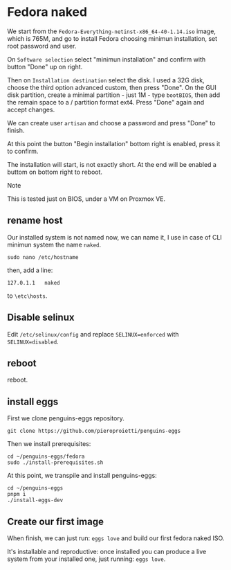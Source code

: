 # Fedora naked

We start from the `Fedora-Everything-netinst-x86_64-40-1.14.iso` image, which is 765M, and go to install Fedora choosing minimun installation, set root password and user. 

On `Software selection` select "minimun installation" and confirm with button "Done" up on right.

Then on `Installation destination` select the disk. I used a 32G disk, choose the third option advanced custom, then press "Done". On the GUI disk partition, create a minimal partition - just 1M - type `bootBIOS`, then add the remain space to a / partition format ext4.  Press "Done" again and accept changes.

We can create user `artisan` and choose a password and press "Done" to finish.

At this point the button "Begin installation" bottom right is enabled, press it to confirm.

The installation will start, is not exactly short. At the end will be enabled a buttom on bottom right to reboot.

> [!NOTE]
> This is tested just on BIOS, under a VM on Proxmox VE.

## rename host
Our installed system is not named now, we can name it, I use in case of CLI minimun system the name `naked`.

```
sudo nano /etc/hostname
```

then, add a line:
```
127.0.1.1   naked
```
to `\etc\hosts`.

## Disable selinux
Edit `/etc/selinux/config` and replace `SELINUX=enforced` with `SELINUX=disabled`.

## reboot
reboot.

## install eggs
First we clone penguins-eggs repository.

```
git clone https://github.com/pieroproietti/penguins-eggs
```

Then we install prerequisites:
```
cd ~/penguins-eggs/fedora
sudo ./install-prerequisites.sh
```
At this point, we transpile and install penguins-eggs:
```
cd ~/penguins-eggs
pnpm i
./install-eggs-dev
```
## Create our first image

When finish, we can just run: ```eggs love``` and build our first fedora naked ISO.

It's installable and reproductive: once installed you can produce a live system from your installed one, just running: `eggs love`.



